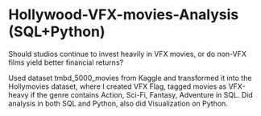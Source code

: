 # Hollywood-VFX-movies-Analysis (SQL+Python)
 Should studios continue to invest heavily in VFX movies, or do non-VFX films yield better financial returns?
 
Used dataset tmbd_5000_movies from Kaggle and transformed it into the Hollymovies dataset, where I created VFX Flag, tagged movies as VFX-heavy if the genre contains Action, Sci-Fi, Fantasy, Adventure in SQL.
Did analysis in both SQL and Python, also did Visualization on Python.
